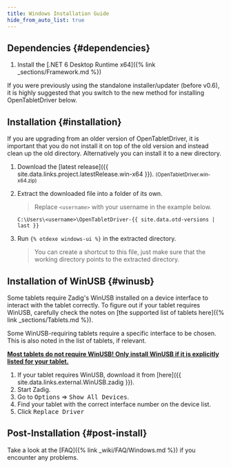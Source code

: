 ```yaml
---
title: Windows Installation Guide
hide_from_auto_list: true
---
```


## Dependencies {#dependencies}

1. Install the [.NET 6 Desktop Runtime x64]({% link _sections/Framework.md %})

If you were previously using the standalone installer/updater (before v0.6), it is highly suggested that you switch
to the new method for installing OpenTabletDriver below.

## Installation {#installation}

If you are upgrading from an older version of OpenTabletDriver, it is important that you do not
install it on top of the old version and instead clean up the old directory.
Alternatively you can install it to a new directory.

1. Download the [latest release]({{ site.data.links.project.latestRelease.win-x64 }}). <small class="text-muted">(OpenTabletDriver.win-x64.zip)</small>
2. Extract the downloaded file into a folder of its own.

    > Replace `<username>` with your username in the example below.

    `C:\Users\<username>\OpenTabletDriver-{{ site.data.otd-versions | last }}`

3. Run `{% otdexe windows-ui %}` in the extracted directory.

    > You can create a shortcut to this file, just make sure that the working directory points
      to the extracted directory.

## Installation of WinUSB {#winusb}

Some tablets require Zadig's WinUSB installed on a device interface to interact with the tablet correctly. To figure out if your
tablet requires WinUSB, carefully check the notes on [the supported list of tablets here]({% link _sections/Tablets.md %}).

Some WinUSB-requiring tablets require a specific interface to be chosen.
This is also noted in the list of tablets, if relevant.

**<u>Most tablets do not require WinUSB!
Only install WinUSB if it is explicitly listed for your tablet.</u>**

1. If your tablet requires WinUSB, download it
   from [here]({{ site.data.links.external.WinUSB.zadig }}).
2. Start Zadig.
3. Go to <kbd>Options</kbd> ⇒ <kbd>Show All Devices</kbd>.
4. Find your tablet with the correct interface number on the device list.
5. Click <kbd>Replace Driver</kbd>

## Post-Installation {#post-install}

Take a look at the [FAQ]({% link _wiki/FAQ/Windows.md %}) if you encounter any problems.
